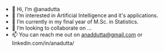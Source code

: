 - 👋 Hi, I’m @anadutta
- 👀 I’m interested in Artificial Intelligence and it's applications.
- 🌱 I’m currently in my final year of M.Sc. in Statistics.
- 💞️ I’m looking to collaborate on ...
- 📫 You can reach me out on anaddutta@gmail.com or linkedin.com/in/anadutta/

<!---
anadutta/anadutta is a ✨ special ✨ repository because its `README.md` (this file) appears on your GitHub profile.
You can click the Preview link to take a look at your changes.
--->
